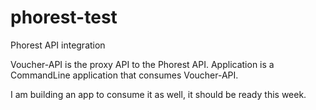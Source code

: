 # phorest-test
Phorest API integration

Voucher-API is the proxy API to the Phorest API.
Application is a CommandLine application that consumes Voucher-API.

I am building an app to consume it as well, it should be ready this week.
